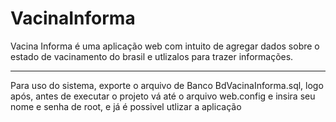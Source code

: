 # VacinaInforma
Vacina Informa é uma aplicação web com intuito de agregar dados sobre o estado de vacinamento do brasil e utlizalos para trazer informações.
________________________________________________________________________________________________________________________________________
Para uso do sistema, exporte o arquivo de Banco BdVacinaInforma.sql,
logo após, antes de executar o projeto vá até o arquivo web.config e insira seu nome e senha de root,
e já é possivel utlizar a aplicação
